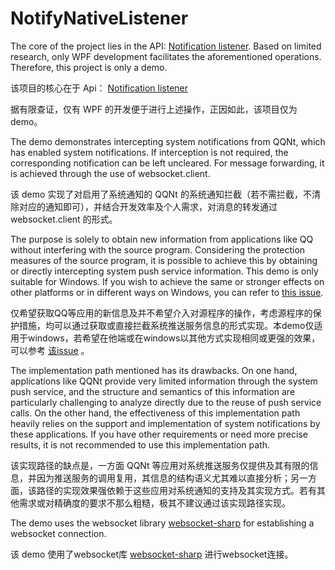 # NotifyNativeListener

The core of the project lies in the API: [Notification listener](https://learn.microsoft.com/en-us/windows/apps/design/shell/tiles-and-notifications/notification-listener). Based on limited research, only WPF development facilitates the aforementioned operations. Therefore, this project is only a demo.

该项目的核心在于 Api： [Notification listener](https://learn.microsoft.com/en-us/windows/apps/design/shell/tiles-and-notifications/notification-listener)

据有限查证，仅有 WPF 的开发便于进行上述操作，正因如此，该项目仅为demo。


The demo demonstrates intercepting system notifications from QQNt, which has enabled system notifications. If interception is not required, the corresponding notification can be left uncleared. For message forwarding, it is achieved through the use of websocket.client.

该 demo 实现了对启用了系统通知的 QQNt 的系统通知拦截（若不需拦截，不清除对应的通知即可），并结合开发效率及个人需求，对消息的转发通过 websocket.client 的形式。


The purpose is solely to obtain new information from applications like QQ without interfering with the source program. Considering the protection measures of the source program, it is possible to achieve this by obtaining or directly intercepting system push service information. This demo is only suitable for Windows. If you wish to achieve the same or stronger effects on other platforms or in different ways on Windows, you can refer to [this issue](https://github.com/Mrs4s/go-cqhttp/issues/2471).

仅希望获取QQ等应用的新信息及并不希望介入对源程序的操作，考虑源程序的保护措施，均可以通过获取或直接拦截系统推送服务信息的形式实现。本demo仅适用于windows，若希望在他端或在windows以其他方式实现相同或更强的效果，可以参考 [该issue](https://github.com/Mrs4s/go-cqhttp/issues/2471) 。


The implementation path mentioned has its drawbacks. On one hand, applications like QQNt provide very limited information through the system push service, and the structure and semantics of this information are particularly challenging to analyze directly due to the reuse of push service calls. On the other hand, the effectiveness of this implementation path heavily relies on the support and implementation of system notifications by these applications. If you have other requirements or need more precise results, it is not recommended to use this implementation path.

该实现路径的缺点是，一方面 QQNt 等应用对系统推送服务仅提供及其有限的信息，并因为推送服务的调用复用，其信息的结构语义尤其难以直接分析；另一方面，该路径的实现效果强依赖于这些应用对系统通知的支持及其实现方式。若有其他需求或对精确度的要求不那么粗糙，极其不建议通过该实现路径实现。


The demo uses the websocket library [websocket-sharp](https://github.com/sta/websocket-sharp) for establishing a websocket connection.

该 demo 使用了websocket库 [websocket-sharp](https://github.com/sta/websocket-sharp) 进行websocket连接。








